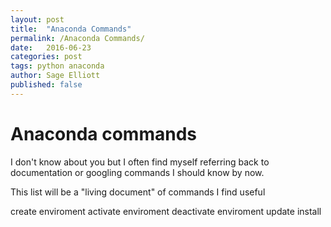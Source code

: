 ```yaml
---
layout: post
title:  "Anaconda Commands"
permalink: /Anaconda Commands/
date:   2016-06-23
categories: post
tags: python anaconda
author: Sage Elliott
published: false
---
```


# Anaconda commands
I don't know about you but I often find myself referring back to documentation or googling commands I should know by now. 

This list will be a "living document" of commands I find useful

create enviroment
activate enviroment
deactivate enviroment
update
install
